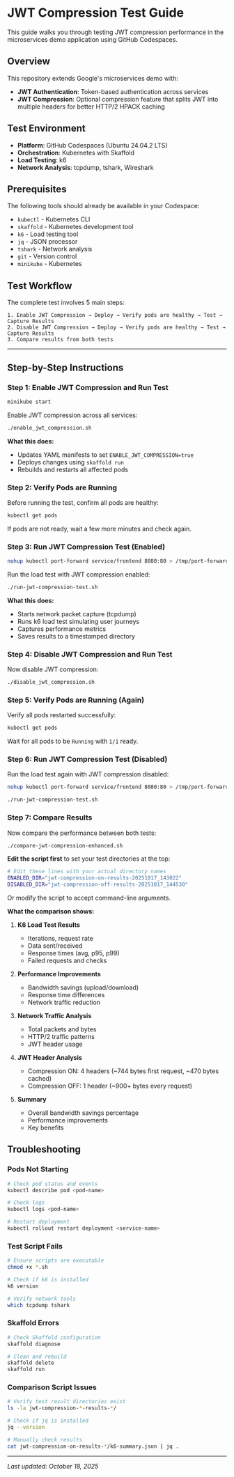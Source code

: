 # JWT Compression Test Guide

This guide walks you through testing JWT compression performance in the microservices demo application using GitHub Codespaces.

## Overview

This repository extends Google's microservices demo with:
- **JWT Authentication**: Token-based authentication across services
- **JWT Compression**: Optional compression feature that splits JWT into multiple headers for better HTTP/2 HPACK caching

## Test Environment

- **Platform**: GitHub Codespaces (Ubuntu 24.04.2 LTS)
- **Orchestration**: Kubernetes with Skaffold
- **Load Testing**: k6
- **Network Analysis**: tcpdump, tshark, Wireshark

## Prerequisites

The following tools should already be available in your Codespace:
- `kubectl` - Kubernetes CLI
- `skaffold` - Kubernetes development tool
- `k6` - Load testing tool
- `jq` - JSON processor
- `tshark` - Network analysis
- `git` - Version control
- `minikube` - Kubernetes

## Test Workflow

The complete test involves 5 main steps:

```
1. Enable JWT Compression → Deploy → Verify pods are healthy → Test → Capture Results
2. Disable JWT Compression → Deploy → Verify pods are healthy → Test → Capture Results  
3. Compare results from both tests

```

---

## Step-by-Step Instructions

### Step 1: Enable JWT Compression and Run Test

```bash
minikube start
```

Enable JWT compression across all services:

```bash
./enable_jwt_compression.sh
```

**What this does:**
- Updates YAML manifests to set `ENABLE_JWT_COMPRESSION=true`
- Deploys changes using `skaffold run`
- Rebuilds and restarts all affected pods


### Step 2: Verify Pods are Running

Before running the test, confirm all pods are healthy:

```bash
kubectl get pods
```

If pods are not ready, wait a few more minutes and check again.

### Step 3: Run JWT Compression Test (Enabled)


```bash
nohup kubectl port-forward service/frontend 8080:80 > /tmp/port-forward.log 2>&1 &
```

Run the load test with JWT compression enabled:

```bash
./run-jwt-compression-test.sh
```

**What this does:**
- Starts network packet capture (tcpdump)
- Runs k6 load test simulating user journeys
- Captures performance metrics
- Saves results to a timestamped directory


### Step 4: Disable JWT Compression and Run Test

Now disable JWT compression:

```bash
./disable_jwt_compression.sh
```

### Step 5: Verify Pods are Running (Again)

Verify all pods restarted successfully:

```bash
kubectl get pods
```

Wait for all pods to be `Running` with `1/1` ready.

### Step 6: Run JWT Compression Test (Disabled)

Run the load test again with JWT compression disabled:

```bash
nohup kubectl port-forward service/frontend 8080:80 > /tmp/port-forward.log 2>&1 &
```

```bash
./run-jwt-compression-test.sh
```


### Step 7: Compare Results

Now compare the performance between both tests:

```bash
./compare-jwt-compression-enhanced.sh
```

**Edit the script first** to set your test directories at the top:

```bash
# Edit these lines with your actual directory names
ENABLED_DIR="jwt-compression-on-results-20251017_143022"
DISABLED_DIR="jwt-compression-off-results-20251017_144530"
```

Or modify the script to accept command-line arguments.

**What the comparison shows:**

1. **K6 Load Test Results**
   - Iterations, request rate
   - Data sent/received
   - Response times (avg, p95, p99)
   - Failed requests and checks

2. **Performance Improvements**
   - Bandwidth savings (upload/download)
   - Response time differences
   - Network traffic reduction

3. **Network Traffic Analysis**
   - Total packets and bytes
   - HTTP/2 traffic patterns
   - JWT header usage

4. **JWT Header Analysis**
   - Compression ON: 4 headers (~744 bytes first request, ~470 bytes cached)
   - Compression OFF: 1 header (~900+ bytes every request)

5. **Summary**
   - Overall bandwidth savings percentage
   - Performance improvements
   - Key benefits


## Troubleshooting

### Pods Not Starting
```bash
# Check pod status and events
kubectl describe pod <pod-name>

# Check logs
kubectl logs <pod-name>

# Restart deployment
kubectl rollout restart deployment <service-name>
```

### Test Script Fails
```bash
# Ensure scripts are executable
chmod +x *.sh

# Check if k6 is installed
k6 version

# Verify network tools
which tcpdump tshark
```

### Skaffold Errors
```bash
# Check Skaffold configuration
skaffold diagnose

# Clean and rebuild
skaffold delete
skaffold run
```

### Comparison Script Issues
```bash
# Verify test result directories exist
ls -la jwt-compression-*-results-*/

# Check if jq is installed
jq --version

# Manually check results
cat jwt-compression-on-results-*/k6-summary.json | jq .
```

---

*Last updated: October 18, 2025*
